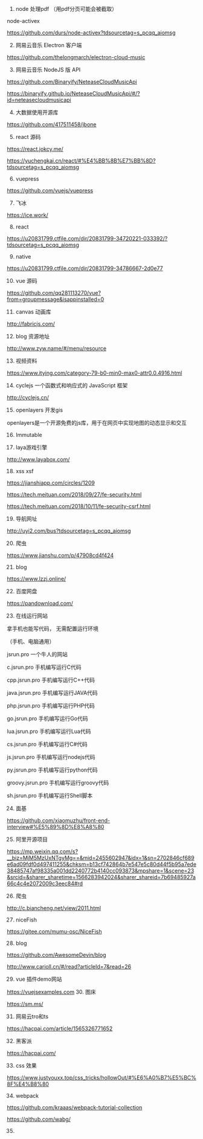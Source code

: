 1. node 处理pdf （用pdf分页可能会被截取）

node-activex

https://github.com/durs/node-activex?tdsourcetag=s_pcqq_aiomsg

2.  网易云音乐 Electron  客户端

https://github.com/thelongmarch/electron-cloud-music

3. 网易云音乐 NodeJS 版 API

https://github.com/Binaryify/NeteaseCloudMusicApi

https://binaryify.github.io/NeteaseCloudMusicApi/#/?id=neteasecloudmusicapi

4. 大数据使用开源库

https://github.com/417511458/jbone

5. react 源码

https://react.jokcy.me/

https://yuchengkai.cn/react/#%E4%BB%8B%E7%BB%8D?tdsourcetag=s_pcqq_aiomsg

6. vuepress

https://github.com/vuejs/vuepress

7. 飞冰

https://ice.work/


8. react

https://u20831799.ctfile.com/dir/20831799-34720221-033392/?tdsourcetag=s_pcqq_aiomsg

9. native

https://u20831799.ctfile.com/dir/20831799-34786667-2d0e77

10. vue 源码

https://github.com/qq281113270/vue?from=groupmessage&isappinstalled=0


11. canvas 动画库

http://fabricjs.com/

12. blog 资源地址

http://www.zyw.name/#/menu/resource

13. 视频资料

https://www.itying.com/category-79-b0-min0-max0-attr0.0.4916.html

14. cyclejs  一个函数式和响应式的 JavaScript 框架

http://cyclejs.cn/

15. openlayers  开发gis

openlayers是一个开源免费的js库，用于在网页中实现地图的动态显示和交互

16. Immutable

17. laya游戏引擎 

http://www.layabox.com/

18. xss xsf

https://jianshiapp.com/circles/1209

https://tech.meituan.com/2018/09/27/fe-security.html

https://tech.meituan.com/2018/10/11/fe-security-csrf.html

19. 导航网址

http://uyi2.com/bus?tdsourcetag=s_pcqq_aiomsg

20. 爬虫

https://www.jianshu.com/p/47908cd4f424

21. blog

https://www.lzzj.online/

22. 百度网盘

https://pandownload.com/

23. 在线运行网站

拿手机也能写代码， 无需配置运行环境

（手机、电脑通用）

jsrun.pro        一个牛人的网站

c.jsrun.pro      手机编写运行C代码

cpp.jsrun.pro    手机编写运行C++代码 

java.jsrun.pro   手机编写运行JAVA代码

php.jsrun.pro    手机编写运行PHP代码

go.jsrun.pro     手机编写运行Go代码

lua.jsrun.pro    手机编写运行Lua代码

cs.jsrun.pro     手机编写运行C#代码

js.jsrun.pro     手机编写运行nodejs代码

py.jsrun.pro     手机编写运行python代码

groovy.jsrun.pro 手机编写运行groovy代码

sh.jsrun.pro     手机编写运行Shell脚本

24. 面基

https://github.com/xiaomuzhu/front-end-interview#%E5%89%8D%E8%A8%80

25. 阿里开源项目

https://mp.weixin.qq.com/s?__biz=MjM5MzUxNTgyMg==&mid=2455602947&idx=1&sn=2702846cf689e6ad09fdf0d497411255&chksm=b13cf742864b7e547e5c80d44f5b95a7ede38485747af98335a001dd2240772b4140cc093873&mpshare=1&scene=23&srcid=&sharer_sharetime=1566283942024&sharer_shareid=7b69485927a66c4c4e2072009c3eec84#rd


26. 爬虫

http://c.biancheng.net/view/2011.html


27. niceFish

https://gitee.com/mumu-osc/NiceFish

28. blog

https://github.com/AwesomeDevin/blog

http://www.carioll.cn/#/read?articleId=7&read=26

29. vue 插件demo网站

https://vuejsexamples.com
30. 图床

https://sm.ms/

31. 网易云tro和ts

https://hacpai.com/article/1565326771652

32. 黑客派

https://hacpai.com/

33. css 效果

https://www.justyouxx.top/css_tricks/hollowOut/#%E6%A0%B7%E5%BC%8F%E4%B8%80


34. webpack

https://github.com/kraaas/webpack-tutorial-collection

https://github.com/wabg/

35. 